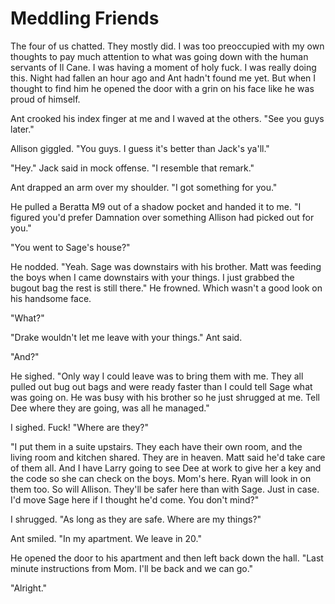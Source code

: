 # Meddling Friends

The four of us chatted.  They mostly did.  I was too preoccupied with my own thoughts to pay much attention to what was going down with the human servants of Il Cane.  I was having a moment of holy fuck.  I was really doing this.  Night had fallen an hour ago and Ant hadn't found me yet.  But when I thought to find him he opened the door with a grin on his face like he was proud of himself.

Ant crooked his index finger at me and I waved at the others.  "See you guys later."

Allison giggled.  "You guys.  I guess it's better than Jack's ya'll."

"Hey."  Jack said in mock offense.  "I resemble that remark."

Ant drapped an arm over my shoulder.  "I got something for you."

He pulled a Beratta M9 out of a shadow pocket and handed it to me.  "I figured you'd prefer Damnation over something Allison had picked out for you."

"You went to Sage's house?"

He nodded.  "Yeah.  Sage was downstairs with his brother.  Matt was feeding the boys when I came downstairs with your things.  I just grabbed the bugout bag the rest is still there."  He frowned.  Which wasn't a good look on his handsome face.

"What?"

"Drake wouldn't let me leave with your things."  Ant said.

"And?"

He sighed.  "Only way I could leave was to bring them with me.  They all pulled out bug out bags and were ready faster than I could tell Sage what was going on.  He was busy with his brother so he just shrugged at me.  Tell Dee where they are going, was all he managed."

I sighed.  Fuck!  "Where are they?"

"I put them in a suite upstairs.  They each have their own room, and the living room and kitchen shared.  They are in heaven.  Matt said he'd take care of them all.  And I have Larry going to see Dee at work to give her a key and the code so she can check on the boys.  Mom's here.  Ryan will look in on them too.  So will Allison.  They'll be safer here than with Sage.  Just in case.  I'd move Sage here if I thought he'd come.  You don't mind?"

I shrugged.  "As long as they are safe.  Where are my things?"

Ant smiled.  "In my apartment.  We leave in 20."

He opened the door to his apartment and then left back down the hall.  "Last minute instructions from Mom.  I'll be back and we can go."

"Alright."